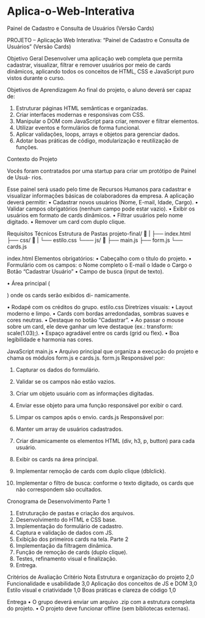 # Aplica-o-Web-Interativa
Painel de Cadastro e Consulta de Usuários (Versão Cards)


PROJETO  – Aplicação Web Interativa: “Painel de Cadastro e Consulta de Usuários” (Versão Cards)

Objetivo Geral
Desenvolver uma aplicação web completa que permita cadastrar, visualizar, filtrar
e remover usuários por meio de cards dinâmicos, aplicando todos os conceitos de
HTML, CSS e JavaScript puro vistos durante o curso.

Objetivos de Aprendizagem
Ao final do projeto, o aluno deverá ser capaz de:
1. Estruturar páginas HTML semânticas e organizadas.
2. Criar interfaces modernas e responsivas com CSS.
3. Manipular o DOM com JavaScript para criar, remover e filtrar elementos.
4. Utilizar eventos e formulários de forma funcional.
5. Aplicar validações, loops, arrays e objetos para gerenciar dados.
6. Adotar boas práticas de código, modularização e reutilização de funções.

Contexto do Projeto

Vocês foram contratados por uma startup para criar um protótipo de Painel de Usuá-
rios.

Esse painel será usado pelo time de Recursos Humanos para cadastrar e visualizar
informações básicas de colaboradores da empresa.
A aplicação deverá permitir:
• Cadastrar novos usuários (Nome, E-mail, Idade, Cargo).
• Validar campos obrigatórios (nenhum campo pode estar vazio).
• Exibir os usuários em formato de cards dinâmicos.
• Filtrar usuários pelo nome digitado.
• Remover um card com duplo clique.

Requisitos Técnicos
Estrutura de Pastas
projeto-final/ 📁
|
├── index.html
├── css/ 📁
| └── estilo.css
└─── js/ 📁
├── main.js
├── form.js
└── cards.js

index.html
Elementos obrigatórios:
• Cabeçalho com o título do projeto.
• Formulário com os campos:
o Nome completo
o E-mail
o Idade
o Cargo
o Botão “Cadastrar Usuário”
• Campo de busca (input de texto).

• Área principal (<section id="lista-usuarios">) onde os cards serão exibidos di-
namicamente.

• Rodapé com os créditos do grupo.
estilo.css
Diretrizes visuais:
• Layout moderno e limpo.
• Cards com bordas arredondadas, sombras suaves e cores neutras.
• Destaque no botão “Cadastrar”.
• Ao passar o mouse sobre um card, ele deve ganhar um leve destaque (ex.:
transform: scale(1.03);).
• Espaço agradável entre os cards (grid ou flex).
• Boa legibilidade e harmonia nas cores.

JavaScript
main.js
• Arquivo principal que organiza a execução do projeto e chama os módulos
form.js e cards.js.
form.js
Responsável por:
1. Capturar os dados do formulário.
2. Validar se os campos não estão vazios.
3. Criar um objeto usuário com as informações digitadas.
4. Enviar esse objeto para uma função responsável por exibir o card.

5. Limpar os campos após o envio.
cards.js
Responsável por:
1. Manter um array de usuários cadastrados.
2. Criar dinamicamente os elementos HTML (div, h3, p, button) para cada usuário.
3. Exibir os cards na área principal.
4. Implementar remoção de cards com duplo clique (dblclick).
5. Implementar o filtro de busca: conforme o texto digitado, os cards que não
correspondem são ocultados.

Cronograma de Desenvolvimento
Parte 1
1. Estruturação de pastas e criação dos arquivos.
2. Desenvolvimento do HTML e CSS base.
3. Implementação do formulário de cadastro.
4. Captura e validação de dados com JS.
5. Exibição dos primeiros cards na tela.
Parte 2
1. Implementação da filtragem dinâmica.
2. Função de remoção de cards (duplo clique).
3. Testes, refinamento visual e finalização.
4. Entrega.

Critérios de Avaliação
Critério Nota
Estrutura e organização do projeto 2,0
Funcionalidade e usabilidade 3,0
Aplicação dos conceitos de JS e DOM 3,0
Estilo visual e criatividade 1,0
Boas práticas e clareza de código 1,0

Entrega
• O grupo deverá enviar um arquivo .zip com a estrutura completa do projeto.
• O projeto deve funcionar offline (sem bibliotecas externas).
